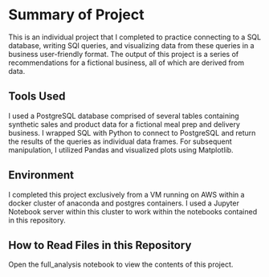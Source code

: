 # Summary of Project

This is an individual project that I completed to practice connecting to a SQL database, writing SQl queries, and visualizing data from these queries in a business user-friendly format. The output of this project is a series of recommendations for a fictional business, all of which are derived from data.

## Tools Used

I used a PostgreSQL database comprised of several tables containing synthetic sales and product data for a fictional meal prep and delivery business. I wrapped SQL with Python to connect to PostgreSQL and return the results of the queries as individual data frames. For subsequent manipulation, I utilized Pandas and visualized plots using Matplotlib.

## Environment

I completed this project exclusively from a VM running on AWS within a docker cluster of anaconda and postgres containers. I used a Jupyter Notebook server within this cluster to work within the notebooks contained in this repository.

## How to Read Files in this Repository

Open the full_analysis notebook to view the contents of this project.
